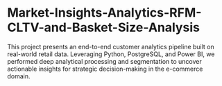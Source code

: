 # Market-Insights-Analytics-RFM-CLTV-and-Basket-Size-Analysis
This project presents an end-to-end customer analytics pipeline built on real-world retail data. Leveraging Python, PostgreSQL, and Power BI, we performed deep analytical processing and segmentation to uncover actionable insights for strategic decision-making in the e-commerce domain.
